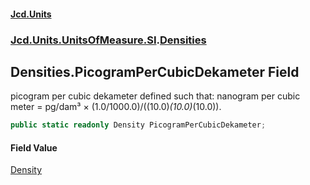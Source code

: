 #### [Jcd.Units](index 'index')
### [Jcd.Units.UnitsOfMeasure.SI](Jcd.Units.UnitsOfMeasure.SI 'Jcd.Units.UnitsOfMeasure.SI').[Densities](Densities 'Jcd.Units.UnitsOfMeasure.SI.Densities')

## Densities.PicogramPerCubicDekameter Field

picogram per cubic dekameter defined such that: nanogram per cubic meter = pg/dam³ ×
(1.0/1000.0)/((10.0)*(10.0)*(10.0)).

```csharp
public static readonly Density PicogramPerCubicDekameter;
```

#### Field Value
[Density](Density 'Jcd.Units.UnitTypes.Density')